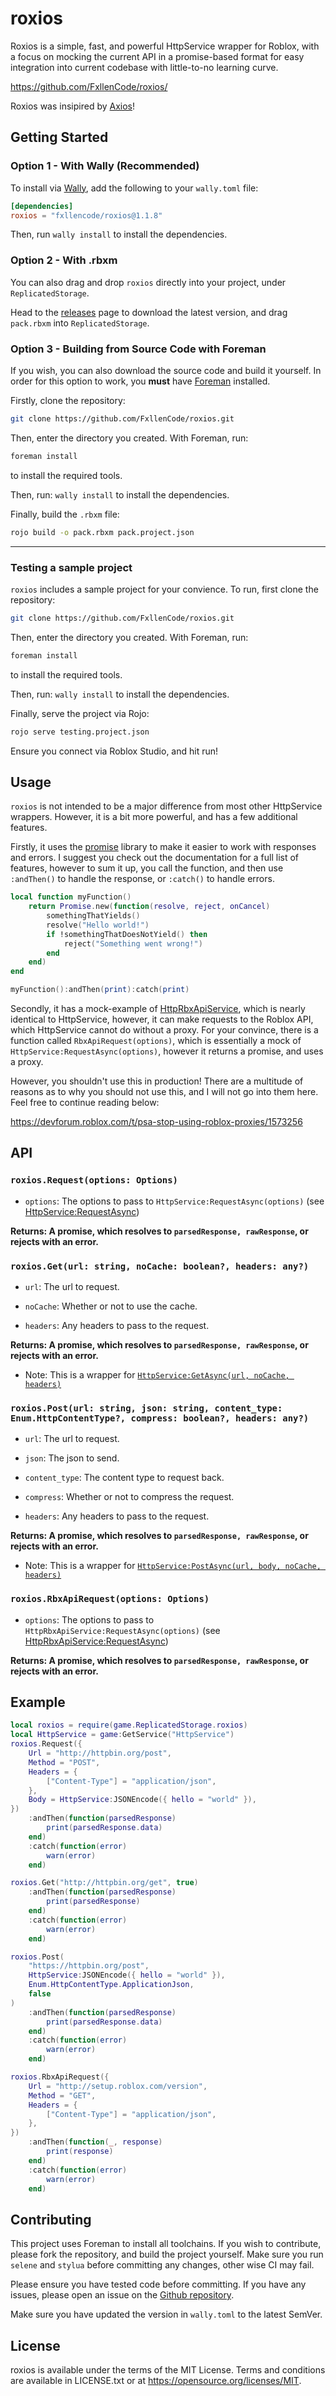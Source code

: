 # roxios

Roxios is a simple, fast, and powerful HttpService wrapper for Roblox, with a focus on mocking the current API in a promise-based format for easy integration into current codebase with little-to-no learning curve. 

https://github.com/FxllenCode/roxios/

Roxios was insipired by [Axios](https://www.npmjs.com/package/axios)!

## Getting Started

### Option 1 - With Wally (Recommended)

To install via [Wally](https://wally.run), add the following to your `wally.toml` file:

```toml
[dependencies]
roxios = "fxllencode/roxios@1.1.8"
```

Then, run `wally install` to install the dependencies.

### Option 2 - With .rbxm

You can also drag and drop `roxios` directly into your project, under `ReplicatedStorage`.

Head to the [releases](https://github.com/FxllenCode/roxios/releases) page to download the latest version, and drag `pack.rbxm` into `ReplicatedStorage`.

### Option 3 - Building from Source Code with Foreman

If you wish, you can also download the source code and build it yourself. In order for this option to work, you **must** have [Foreman](https://github.com/Roblox/foreman) installed. 

Firstly, clone the repository:

```bash
git clone https://github.com/FxllenCode/roxios.git
```

Then, enter the directory you created. With Foreman, run:

```bash
foreman install
```

to install the required tools. 

Then, run: `wally install` to install the dependencies.

Finally, build the `.rbxm` file:

```bash
rojo build -o pack.rbxm pack.project.json
``` 

<hr>

### Testing a sample project

`roxios` includes a sample project for your convience. To run, first clone the repository:

```bash
git clone https://github.com/FxllenCode/roxios.git
```

Then, enter the directory you created. With Foreman, run:

```bash
foreman install
```

to install the required tools. 

Then, run: `wally install` to install the dependencies.

Finally, serve the project via Rojo:

```bash
rojo serve testing.project.json
```

Ensure you connect via Roblox Studio, and hit run!

## Usage

`roxios` is not intended to be a major difference from most other HttpService wrappers. However, it is a bit more powerful, and has a few additional features. 

Firstly, it uses the [promise](https://github.com/evaera/roblox-lua-promise) library to make it easier to work with responses and errors. I suggest you check out the documentation for a full list of features, however to sum it up, you call the function, and then use `:andThen()` to handle the response, or `:catch()` to handle errors.

```lua
local function myFunction()
    return Promise.new(function(resolve, reject, onCancel)
        somethingThatYields()
        resolve("Hello world!")
        if !somethingThatDoesNotYield() then
            reject("Something went wrong!")
        end
    end)
end

myFunction():andThen(print):catch(print)
```


Secondly, it has a mock-example of [HttpRbxApiService](https://developer.roblox.com/en-us/api-reference/class/HttpRbxApiService), which is nearly identical to HttpService, however, it can make requests to the Roblox API, which HttpService cannot do without a proxy. For your convince, there is a function called `RbxApiRequest(options)`, which is essentially a mock of `HttpService:RequestAsync(options)`, however it returns a promise, and uses a proxy.

However, you shouldn't use this in production! There are a multitude of reasons as to why you should not use this, and I will not go into them here. Feel free to continue reading below:

https://devforum.roblox.com/t/psa-stop-using-roblox-proxies/1573256

## API

### ```roxios.Request(options: Options)```

* `options`: The options to pass to `HttpService:RequestAsync(options)` (see [HttpService:RequestAsync](https://developer.roblox.com/en-us/api-reference/function/HttpService/RequestAsync))

**Returns: A promise, which resolves to `parsedResponse, rawResponse`, or rejects with an error.**

### ```roxios.Get(url: string, noCache: boolean?, headers: any?)```

* `url`: The url to request.

* `noCache`: Whether or not to use the cache.

* `headers`: Any headers to pass to the request.

**Returns: A promise, which resolves to `parsedResponse, rawResponse`, or rejects with an error.**

* Note: This is a wrapper for [`HttpService:GetAsync(url, noCache, headers)`](https://developer.roblox.com/en-us/api-reference/function/HttpService/GetAsync)

### ```roxios.Post(url: string, json: string, content_type: Enum.HttpContentType?, compress: boolean?, headers: any?)```

* `url`: The url to request.

* `json`: The json to send.

* `content_type`: The content type to request back.

* `compress`: Whether or not to compress the request.

* `headers`: Any headers to pass to the request.

 **Returns: A promise, which resolves to `parsedResponse, rawResponse`, or rejects with an error.**

* Note: This is a wrapper for [`HttpService:PostAsync(url, body, noCache, headers)`](https://developer.roblox.com/en-us/api-reference/function/HttpService/PostAsync)

### ```roxios.RbxApiRequest(options: Options)```

* `options`: The options to pass to `HttpRbxApiService:RequestAsync(options)` (see [HttpRbxApiService:RequestAsync](https://developer.roblox.com/en-us/api-reference/function/HttpRbxApiService/RequestAsync))

**Returns: A promise, which resolves to `parsedResponse, rawResponse`, or rejects with an error.**



## Example

```lua
local roxios = require(game.ReplicatedStorage.roxios)
local HttpService = game:GetService("HttpService")
roxios.Request({
	Url = "http://httpbin.org/post",
	Method = "POST",
	Headers = {
		["Content-Type"] = "application/json",
	},
	Body = HttpService:JSONEncode({ hello = "world" }),
})
	:andThen(function(parsedResponse)
		print(parsedResponse.data)
	end)
	:catch(function(error)
		warn(error)
	end)

roxios.Get("http://httpbin.org/get", true)
	:andThen(function(parsedResponse)
		print(parsedResponse)
	end)
	:catch(function(error)
		warn(error)
	end)

roxios.Post(
	"https://httpbin.org/post",
	HttpService:JSONEncode({ hello = "world" }),
	Enum.HttpContentType.ApplicationJson,
	false
)
	:andThen(function(parsedResponse)
		print(parsedResponse.data)
	end)
	:catch(function(error)
		warn(error)
	end)

roxios.RbxApiRequest({
	Url = "http://setup.roblox.com/version",
	Method = "GET",
	Headers = {
		["Content-Type"] = "application/json",
	},
})
	:andThen(function(_, response)
		print(response)
	end)
	:catch(function(error)
		warn(error)
	end)
```

## Contributing

This project uses Foreman to install all toolchains. If you wish to contribute, please fork the repository, and build the project yourself. Make sure you run `selene` and `stylua` before committing any changes, other wise CI may fail.

Please ensure you have tested code before committing. If you have any issues, please open an issue on the [Github repository](https://github.com/FxllenCode/roxios/issues/new).

Make sure you have updated the version in `wally.toml` to the latest SemVer. 

## License

roxios is available under the terms of the MIT License. Terms and conditions are available in LICENSE.txt or at https://opensource.org/licenses/MIT.

